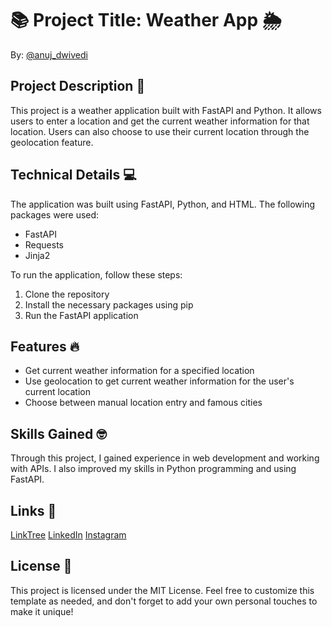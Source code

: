 # 📚 Project Title: Weather App 🌦️

By: [@anuj_dwivedi](https://linktr.ee/anuj_dwivedi)

## Project Description 🚀

This project is a weather application built with FastAPI and Python. It allows users to enter a location and get the current weather information for that location. Users can also choose to use their current location through the geolocation feature.

## Technical Details 💻

The application was built using FastAPI, Python, and HTML. The following packages were used:

- FastAPI
- Requests
- Jinja2

To run the application, follow these steps:

1. Clone the repository
2. Install the necessary packages using pip
3. Run the FastAPI application

## Features 🔥

- Get current weather information for a specified location
- Use geolocation to get current weather information for the user's current location
- Choose between manual location entry and famous cities

## Skills Gained 🤓

Through this project, I gained experience in web development and working with APIs. I also improved my skills in Python programming and using FastAPI.

## Links 🔗

[LinkTree](https://linktr.ee/anuj_dwivedi)
[LinkedIn](https://www.linkedin.com/in/anuj-dwivedi-1352831b1/)
[Instagram](https://www.instagram.com/anuj_dwvd_0/)

## License 📜

This project is licensed under the MIT License. Feel free to customize this template as needed, and don't forget to add your own personal touches to make it unique!
